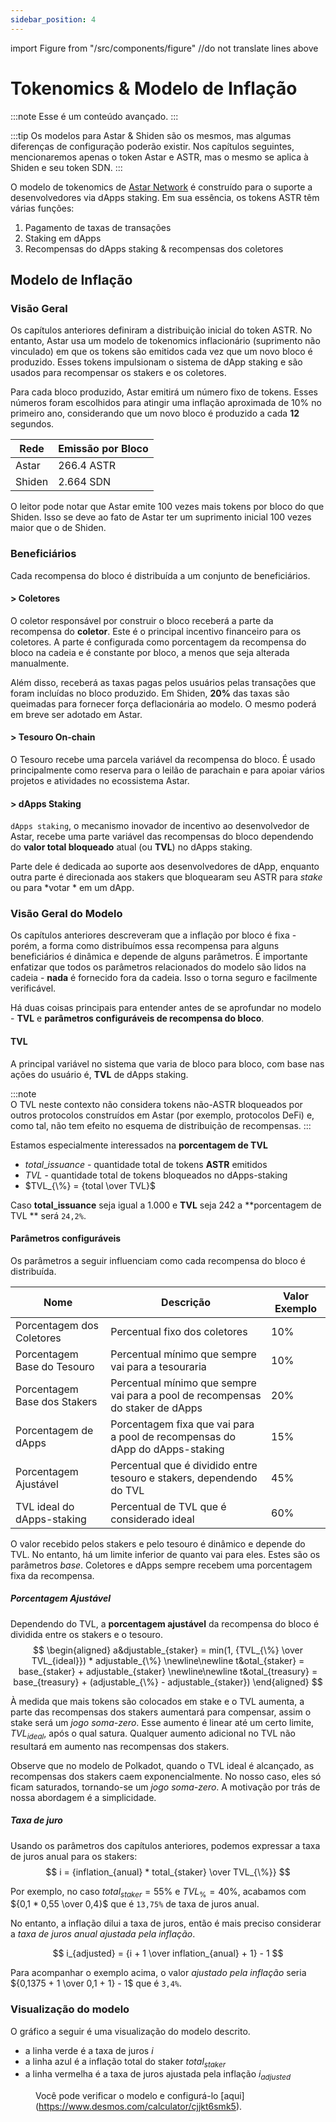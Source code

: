 ```yaml
---
sidebar_position: 4
---
```


import Figure from "/src/components/figure"
//do not translate lines above

# Tokenomics & Modelo de Inflação

:::note
Esse é um conteúdo avançado.
:::

:::tip
Os modelos para Astar & Shiden são os mesmos, mas algumas diferenças de configuração poderão existir. Nos capítulos seguintes, mencionaremos apenas o token Astar e ASTR, mas o mesmo se aplica à Shiden e seu token SDN.
:::

O modelo de tokenomics de [Astar Network][] é construído para o suporte a desenvolvedores via dApps staking. Em sua essência, os tokens ASTR têm várias funções:

1. Pagamento de taxas de transações
2. Staking em dApps
3. Recompensas do dApps staking & recompensas dos coletores

## Modelo de Inflação

### Visão Geral

Os capítulos anteriores definiram a distribuição inicial do token ASTR. No entanto, Astar usa um modelo de tokenomics inflacionário (suprimento não vinculado) em que os tokens são emitidos cada vez que um novo bloco é produzido. Esses tokens impulsionam o sistema de dApp staking e são usados para recompensar os stakers e os coletores.

Para cada bloco produzido, Astar emitirá um número fixo de tokens. Esses números foram escolhidos para atingir uma inflação aproximada de 10% no primeiro ano, considerando que um novo bloco é produzido a cada **12** segundos.

| Rede   | Emissão por Bloco |
| ------ | ----------------- |
| Astar  | 266.4 ASTR        |
| Shiden | 2.664 SDN         |

O leitor pode notar que Astar emite 100 vezes mais tokens por bloco do que Shiden. Isso se deve ao fato de Astar ter um suprimento inicial 100 vezes maior que o de Shiden.

### Beneficiários

Cada recompensa do bloco é distribuída a um conjunto de beneficiários. ​
#### > Coletores

O coletor responsável por construir o bloco receberá a parte da recompensa do **coletor**. Este é o principal incentivo financeiro para os coletores. A parte é configurada como porcentagem da recompensa do bloco na cadeia e é constante por bloco, a menos que seja alterada manualmente.

Além disso, receberá as taxas pagas pelos usuários pelas transações que foram incluídas no bloco produzido. Em Shiden, **20%** das taxas são queimadas para fornecer força deflacionária ao modelo. O mesmo poderá em breve ser adotado em Astar.

#### > Tesouro On-chain

O Tesouro recebe uma parcela variável da recompensa do bloco. É usado principalmente como reserva para o leilão de parachain e para apoiar vários projetos e atividades no ecossistema Astar.

#### > dApps Staking

`dApps staking`, o mecanismo inovador de incentivo ao desenvolvedor de Astar, recebe uma parte variável das recompensas do bloco dependendo do **valor total bloqueado** atual (ou **TVL**) no dApps staking.

Parte dele é dedicada ao suporte aos desenvolvedores de dApp, enquanto outra parte é direcionada aos stakers que bloquearam seu ASTR para *stake* ou para *votar * em um dApp.

### Visão Geral do Modelo

Os capítulos anteriores descreveram que a inflação por bloco é fixa - porém, a forma como distribuímos essa recompensa para alguns beneficiários é dinâmica e depende de alguns parâmetros. É importante enfatizar que todos os parâmetros relacionados do modelo são lidos na cadeia - **nada** é fornecido fora da cadeia. Isso o torna seguro e facilmente verificável.

Há duas coisas principais para entender antes de se aprofundar no modelo - **TVL** e **parâmetros configuráveis de recompensa do bloco**.

#### TVL

A principal variável no sistema que varia de bloco para bloco, com base nas ações do usuário é, **TVL** de dApps staking.

:::note  
O TVL neste contexto não considera tokens não-ASTR bloqueados por outros protocolos construídos em Astar (por exemplo, protocolos DeFi) e, como tal, não tem efeito no esquema de distribuição de recompensas.
:::

Estamos especialmente interessados na **porcentagem de TVL**
- $total\_issuance$ - quantidade total de tokens **ASTR** emitidos
- $TVL$ - quantidade total de tokens bloqueados no dApps-staking
- $TVL_{\%} = {total \over TVL}$

Caso **total_issuance** seja igual a 1.000 e **TVL** seja 242 a **porcentagem de TVL ** será `24,2%`.

#### Parâmetros configuráveis

Os parâmetros a seguir influenciam como cada recompensa do bloco é distribuída.

| Nome                         | Descrição                                                                      | Valor Exemplo |
| ---------------------------- | ------------------------------------------------------------------------------ | ------------- |
| Porcentagem dos Coletores    | Percentual fixo dos coletores                                                  | 10%           |
| Porcentagem Base do Tesouro  | Percentual mínimo que sempre vai para a tesouraria                             | 10%           |
| Porcentagem Base dos Stakers | Percentual mínimo que sempre vai para a pool de recompensas do staker de dApps | 20%           |
| Porcentagem de dApps         | Porcentagem fixa que vai para a pool de recompensas do dApp do dApps-staking   | 15%           |
| Porcentagem Ajustável        | Percentual que é dividido entre tesouro e stakers, dependendo do TVL           | 45%           |
| TVL ideal do dApps-staking   | Percentual de TVL que é considerado ideal                                      | 60%           |

O valor recebido pelos stakers e pelo tesouro é dinâmico e depende do TVL. No entanto, há um limite inferior de quanto vai para eles. Estes são os parâmetros *base*. Coletores e dApps sempre recebem uma porcentagem fixa da recompensa.

##### Porcentagem Ajustável

Dependendo do TVL, a **porcentagem ajustável** da recompensa do bloco é dividida entre os stakers e o tesouro.
$$
\begin{aligned}
a&djustable_{staker} = min(1, {TVL_{\%} \over TVL_{ideal}}) * adjustable_{\%}
\newline\newline
t&otal_{staker} = base_{staker} + adjustable_{staker}
\newline\newline
t&otal_{treasury} = base_{treasury} + (adjustable_{\%} - adjustable_{staker})
\end{aligned}
$$

À medida que mais tokens são colocados em stake e o TVL aumenta, a parte das recompensas dos stakers aumentará para compensar, assim o stake será um *jogo soma-zero*. Esse aumento é linear até um certo limite, $TVL_{ideal}$, após o qual satura. Qualquer aumento adicional no TVL não resultará em aumento nas recompensas dos stakers.

Observe que no modelo de Polkadot, quando o TVL ideal é alcançado, as recompensas dos stakers caem exponencialmente. No nosso caso, eles só ficam saturados, tornando-se um *jogo soma-zero*. A motivação por trás de nossa abordagem é a simplicidade.

##### Taxa de juro

Usando os parâmetros dos capítulos anteriores, podemos expressar a taxa de juros anual para os stakers:
$$
i = {inflation_{anual} * total_{staker} \over TVL_{\%}}
$$

Por exemplo, no caso $total_{staker} = 55\%$ e $TVL_{\%} = 40\%$, acabamos com ${0,1 * 0,55 \over 0,4}$ que é `13,75%` de taxa de juros anual.

No entanto, a inflação dilui a taxa de juros, então é mais preciso considerar a *taxa de juros anual ajustada pela inflação*.

$$
i_{adjusted} = {i + 1 \over inflation_{anual} + 1} - 1
$$

Para acompanhar o exemplo acima, o valor *ajustado pela inflação* seria ${0,1375 + 1 \over 0,1 + 1} - 1$ que é `3,4%`.

### Visualização do modelo

O gráfico a seguir é uma visualização do modelo descrito.

* a linha verde é a taxa de juros $i$
* a linha azul é a inflação total do staker $total_{staker}$
* a linha vermelha é a taxa de juros ajustada pela inflação $i_{adjusted}$

<Figure caption="Tokenomics & Modelo de Inflação" src={require('/docs/about/token-economics/img/tokenomics_1.png').default } width="100%" />

Você pode verificar o modelo e configurá-lo [aqui] (https://www.desmos.com/calculator/cjjkt6smk5).

[Astar Network]: https://astar.network/
